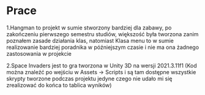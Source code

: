# Prace
1.Hangman to projekt w sumie stworzony bardziej dla zabawy, po zakończeniu pierwszego semestru studiów, większość była tworzona zanim poznałem zasade działania klas, natomiast Klasa menu to w sumie realizowanie bardziej poradnika w późniejszym czasie i nie ma ona żadnego zastosowania w projekcie

2.Space Invaders jest to gra tworzona w Unity 3D na wersji 2021.3.11f1 (Kod można znaleźć po wejściu w Assets -> Scripts i są tam dostępne wszystkie skrypty tworzone podczas projektu jedyne czego nie udało mi się zrealizować do końca to tablica wyników)
